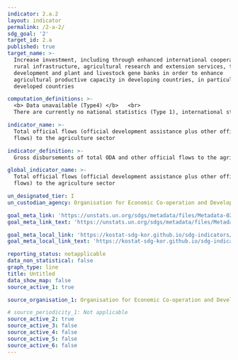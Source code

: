 ```yaml
---
indicator: 2.a.2
layout: indicator
permalink: /2-a-2/
sdg_goal: '2'
target_id: 2.a
published: true
target_name: >-
  Increase investment, including through enhanced international cooperation, in
  rural infrastructure, agricultural research and extension services, technology
  development and plant and livestock gene banks in order to enhance
  agricultural productive capacity in developing countries, in particular least
  developed countries

computation_definitions: >-
  <b> Data unavailable (Type4) </b>   <br>
  There are currently no national statistics (Type 1), international statistics (Type 2), or alternative national statistics (Type 3) available. The Data of Type 1, type 2, or type 3 can be also included in case of temporary unavailability.

indicator_name: >-
  Total official flows (official development assistance plus other official
  flows) to the agriculture sector

indicator_definition: >-
  Gross disbursements of total ODA and other official flows to the agriculture sector of developing countries. 

global_indicator_name: >-
  Total official flows (official development assistance plus other official
  flows) to the agriculture sector

un_designated_tier: I
un_custodian_agency: Organisation for Economic Co-operation and Development (OECD)

goal_meta_link: 'https://unstats.un.org/sdgs/metadata/files/Metadata-02-0a-02.pdf'
goal_meta_link_text: 'https://unstats.un.org/sdgs/metadata/files/Metadata-02-0a-02.pdf'

goal_meta_local_link: 'https://kostat-sdg-kor.github.io/sdg-indicators/public/data/Metadata-02-0a-02_ENG.pdf'
goal_meta_local_link_text: 'https://kostat-sdg-kor.github.io/sdg-indicators/public/data/Metadata-02-0a-02_ENG.pdf'

reporting_status: notapplicable
data_non_statistical: false
graph_type: line
title: Untitled
data_show_map: false
source_active_1: true

source_organisation_1: Organisation for Economic Co-operation and Development (OECD)

# source_periodicity_1: Not applicable
source_active_2: true
source_active_3: false
source_active_4: false
source_active_5: false
source_active_6: false
---
```

